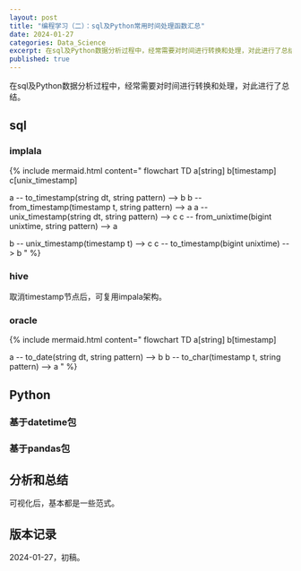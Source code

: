 ```yaml
---
layout: post
title: "编程学习（二）：sql及Python常用时间处理函数汇总"
date: 2024-01-27
categories: Data_Science
excerpt: 在sql及Python数据分析过程中，经常需要对时间进行转换和处理，对此进行了总结。
published: true
---
```


在sql及Python数据分析过程中，经常需要对时间进行转换和处理，对此进行了总结。

## sql
### implala
{% include mermaid.html content="
flowchart TD
a[string]
b[timestamp]
c[unix_timestamp]

a -- to_timestamp(string dt, string pattern) --> b
b -- from_timestamp(timestamp t, string pattern) --> a
a -- unix_timestamp(string dt, string pattern) --> c
c -- from_unixtime(bigint unixtime, string pattern) --> a

b -- unix_timestamp(timestamp t) --> c
c -- to_timestamp(bigint unixtime) --> b
" %}

### hive
取消timestamp节点后，可复用impala架构。  

### oracle
{% include mermaid.html content="
flowchart TD
a[string]
b[timestamp]

a -- to_date(string dt, string pattern) --> b
b -- to_char(timestamp t, string pattern) --> a
" %}

## Python
### 基于datetime包

### 基于pandas包

## 分析和总结
可视化后，基本都是一些范式。

## 版本记录
2024-01-27，初稿。  
